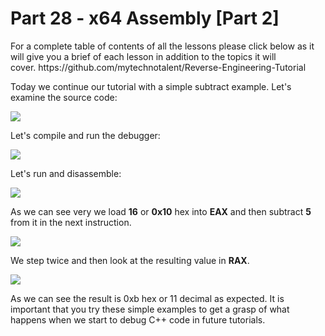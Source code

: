 <h1>Part 28 - x64 Assembly [Part 2]</h1><p>For a complete table of contents of all the lessons please click below as it will give you a brief of each lesson in addition to the topics it will cover. https://github.com/mytechnotalent/Reverse-Engineering-Tutorial</p><p>Today we continue our tutorial with a simple subtract example. Let's examine the source code:</p><div class="slate-resizable-image-embed slate-image-embed__resize-full-width"><img src="https://media-exp1.licdn.com/dms/image/C4E12AQH8rCvJISV5mg/article-inline_image-shrink_1000_1488/0/1551437589689?e=1614211200&amp;v=beta&amp;t=7f0OPo0sGhX0GNX_-jkWzYU1VzqHrr7oXY_84OD_Jk4"/></div><p>Let's compile and run the debugger:</p><div class="slate-resizable-image-embed slate-image-embed__resize-full-width"><img src="https://media-exp1.licdn.com/dms/image/C4E12AQFOsjpu931lCA/article-inline_image-shrink_1000_1488/0/1551437628625?e=1614211200&amp;v=beta&amp;t=jIcde5vCIxkrXDbZdD--hxgCrGvy3pAttVfcRZoLGcw"/></div><p>Let's run and disassemble:</p><div class="slate-resizable-image-embed slate-image-embed__resize-full-width"><img src="https://media-exp1.licdn.com/dms/image/C4E12AQE7bu1HtufvHA/article-inline_image-shrink_1000_1488/0/1551437662831?e=1614211200&amp;v=beta&amp;t=JPWyY6UWCbWI6ivguOLx7duCqqgJ-SI4eSMpovzAb6k"/></div><p>As we can see very we load <strong>16</strong> or <strong>0x10</strong> hex into <strong>EAX</strong> and then subtract <strong>5</strong> from it in the next instruction.</p><div class="slate-resizable-image-embed slate-image-embed__resize-full-width"><img src="https://media-exp1.licdn.com/dms/image/C4E12AQGQ-N5eO6PM3A/article-inline_image-shrink_1000_1488/0/1551437723578?e=1614211200&amp;v=beta&amp;t=dbmnIl1oR0UGilI7MRD36iUh2IvX8Mw3sM3CEHwRLjs"/></div><p>We step twice and then look at the resulting value in <strong>RAX</strong>.</p><div class="slate-resizable-image-embed slate-image-embed__resize-full-width"><img src="https://media-exp1.licdn.com/dms/image/C4E12AQGBdnBh3BgNIw/article-inline_image-shrink_1000_1488/0/1551437759416?e=1614211200&amp;v=beta&amp;t=-jdHdiTz0b24GdcMxukEQNuOjJi5JCRi7XdKawjgk70"/></div><p>As we can see the result is 0xb hex or 11 decimal as expected. It is important that you try these simple examples to get a grasp of what happens when we start to debug C++ code in future tutorials.</p>